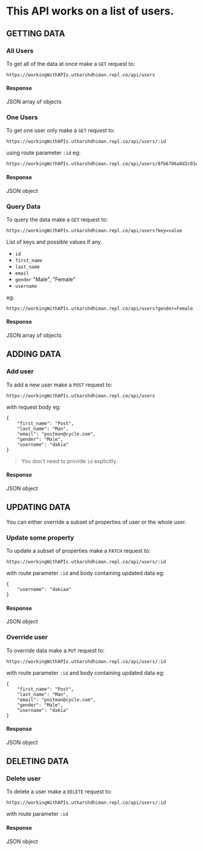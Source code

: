 # This API works on a list of users.

## GETTING DATA
### All Users
To get all of the data at once make a `GET` request to:

```
https://workingWithAPIs.utkarshdhiman.repl.co/api/users
```

#### Response
JSON array of objects


### One Users
To get one user only make a `GET` request to:

```
https://workingWithAPIs.utkarshdhiman.repl.co/api/users/:id
```

using route parameter `:id`
eg:

```
https://workingWithAPIs.utkarshdhiman.repl.co/api/users/8fb6706a8d2c01ee02fd18311779784a
```

#### Response
JSON object


### Query Data
To query the data make a `GET` request to:

```
https://workingWithAPIs.utkarshdhiman.repl.co/api/users?key=value
```

List of keys and possible values if any.
- `id`
- `first_name`
- `last_name`
- `email`
- `gender` "Male", "Female"
- `username`

eg:

```
https://workingWithAPIs.utkarshdhiman.repl.co/api/users?gender=Female
```


#### Response
JSON array of objects


## ADDING DATA
### Add user
To add a new user make a `POST` request to:

```
https://workingWithAPIs.utkarshdhiman.repl.co/api/users
```

with request body eg:

```
{
    "first_name": "Post",
    "last_name": "Man",
    "email": "postman@cycle.com",
    "gender": "Male",
    "username": "dakia"
} 
```
> You don't need to provide `id` explicitly.

#### Response
JSON object


## UPDATING DATA
You can either override a subset of properties of user or the whole user.

### Update some property
To update a subset of properties make a `PATCH` request to:

```
https://workingWithAPIs.utkarshdhiman.repl.co/api/users/:id
```

with route parameter `:id`
and body containing updated data
eg:

```
{
    "username": "dakiaa"
} 
```

#### Response
JSON object


### Override user
To override data make a `PUT` request to:

```
https://workingWithAPIs.utkarshdhiman.repl.co/api/users/:id
```

with route parameter `:id`
and body containing updated data
eg:

```
{
    "first_name": "Post",
    "last_name": "Man",
    "email": "postman@cycle.com",
    "gender": "Male",
    "username": "dakia"
} 
```

#### Response
JSON object


## DELETING DATA
### Delete user
To delete a user make a `DELETE` request to:

```
https://workingWithAPIs.utkarshdhiman.repl.co/api/users/:id
```

with route parameter `:id`

#### Response
JSON object